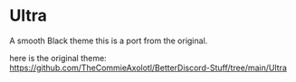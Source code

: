 # Ultra
A smooth Black theme this is a port from the original.

here is the original theme: https://github.com/TheCommieAxolotl/BetterDiscord-Stuff/tree/main/Ultra
